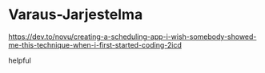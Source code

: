 # Varaus-Jarjestelma

https://dev.to/novu/creating-a-scheduling-app-i-wish-somebody-showed-me-this-technique-when-i-first-started-coding-2icd

helpful
